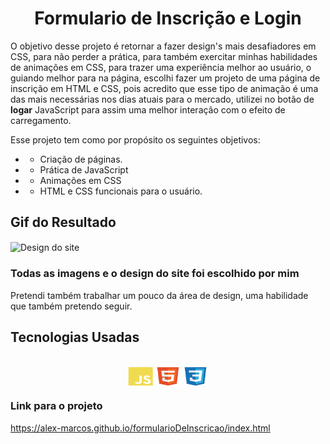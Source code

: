 <h1 align="center"> Formulario de Inscrição e Login </h1>

O objetivo desse projeto é retornar a fazer design's mais desafiadores em CSS, para não perder a prática, para também exercitar minhas habilidades de animações em CSS, para trazer uma experiência melhor ao usuário, o guiando melhor para na página, escolhi fazer um projeto de uma página de inscrição em HTML e CSS, pois acredito que esse tipo de animação é uma das mais necessárias nos dias atuais para o mercado, utilizei no botão de **logar** JavaScript para assim uma melhor interação com o efeito de carregamento.

Esse projeto tem como por propósito os seguintes objetivos:

* - Criação de páginas.
* - Prática de JavaScript
* - Animações em CSS
* - HTML e CSS funcionais para o usuário.


<h2 align="centre">Gif do Resultado</h2>

<img align="center" alt="Design do site" height="300" width="500" src="./assets/design/formulario.gif">

### Todas as imagens e o design do site foi escolhido por mim

Pretendi também trabalhar um pouco da área de design, uma habilidade que também pretendo seguir.

<h2 align="centre">Tecnologias Usadas</h2>

<div align="center">
     <div style="display: inline_block margin-left:auto margin-rigth:auto"><br>
        <img align="center" alt="JavaScript icon" height="30" width="40" src="https://raw.githubusercontent.com/devicons/devicon/master/icons/javascript/javascript-plain.svg">  
       <img align="center" alt="HTML icon" height="30" width="40" src="https://raw.githubusercontent.com/devicons/devicon/master/icons/html5/html5-original.svg">
       <img align="center" alt="CSS icon" height="30" width="40" src="https://raw.githubusercontent.com/devicons/devicon/master/icons/css3/css3-original.svg">
    </div>
</div>

<h3 align="centre">Link para o projeto</h3>

https://alex-marcos.github.io/formularioDeInscricao/index.html
